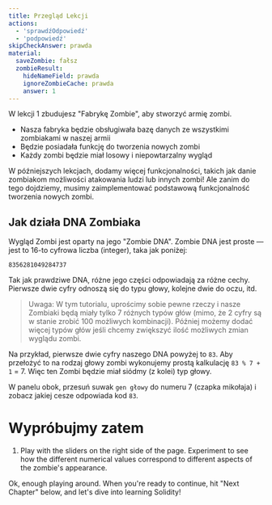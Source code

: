 ```yaml
---
title: Przegląd Lekcji
actions:
  - 'sprawdźOdpowiedź'
  - 'podpowiedź'
skipCheckAnswer: prawda
material:
  saveZombie: fałsz
  zombieResult:
    hideNameField: prawda
    ignoreZombieCache: prawda
    answer: 1
---
```

W lekcji 1 zbudujesz "Fabrykę Zombie", aby stworzyć armię zombi.

* Nasza fabryka będzie obsługiwała bazę danych ze wszystkimi zombiakami w naszej armii
* Będzie posiadała funkcję do tworzenia nowych zombi
* Każdy zombi będzie miał losowy i niepowtarzalny wygląd

W późniejszych lekcjach, dodamy więcej funkcjonalności, takich jak danie zombiakom możliwości atakowania ludzi lub innych zombi! Ale zanim do tego dojdziemy, musimy zaimplementować podstawową funkcjonalność tworzenia nowych zombi.

## Jak działa DNA Zombiaka

Wygląd Zombi jest oparty na jego "Zombie DNA". Zombie DNA jest proste — jest to 16-to cyfrowa liczba (integer), taka jak poniżej:

    8356281049284737
    

Tak jak prawdziwe DNA, różne jego części odpowiadają za różne cechy. Pierwsze dwie cyfry odnoszą się do typu głowy, kolejne dwie do oczu, itd.

> Uwaga: W tym tutorialu, uprościmy sobie pewne rzeczy i nasze Zombiaki będą miały tylko 7 różnych typów głów (mimo, że 2 cyfry są w stanie zrobić 100 możliwych kombinacji). Później możemy dodać więcej typów głów jeśli chcemy zwiększyć ilość możliwych zmian wyglądu zombi.

Na przykład, pierwsze dwie cyfry naszego DNA powyżej to `83`. Aby przełożyć to na rodzaj głowy zombi wykonujemy prostą kalkulację `83 % 7 + 1` = 7. Więc ten Zombi będzie miał siódmy (z kolei) typ głowy.

W panelu obok, przesuń suwak `gen głowy` do numeru 7 (czapka mikołaja) i zobacz jakiej cesze odpowiada kod `83`.

# Wypróbujmy zatem

1. Play with the sliders on the right side of the page. Experiment to see how the different numerical values correspond to different aspects of the zombie's appearance.

Ok, enough playing around. When you're ready to continue, hit "Next Chapter" below, and let's dive into learning Solidity!
